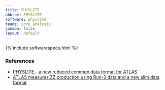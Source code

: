 ```yaml
---
title: PHYSLITE
abbrev: PHYSLITE
software: physlite
teams: core analysis
common: false
layout: default
---
```


{% include softwarespecs.html %}

### References

- [PHYSLITE - a new reduced common data format for ATLAS](https://indico.jlab.org/event/459/contributions/11586/)
- [ATLAS measures ZZ production using Run-3 data and a new slim data format](https://atlas.cern/updates/press-statement/atlas-measures-zz-production-using-run-3-data-and-new-slim-data-format)

